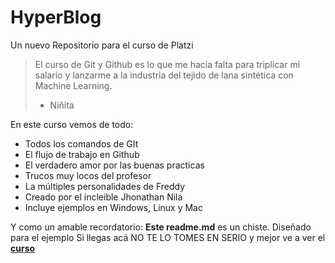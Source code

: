 # HyperBlog
Un nuevo Repositorio para el curso de Platzi
>El curso de Git y Github es lo que me hacia falta para triplicar mi salario y lanzarme a la industria del tejido de lana sintética con Machine Learning.
> - Niñita

En este curso vemos de todo:
* Todos los comandos de GIt
* El flujo de trabajo en Github
* El verdadero amor por las buenas practicas
* Trucos muy locos del profesor
* La múltiples personalidades de Freddy
* Creado por el íncleible Jhonathan Nila
* Incluye ejemplos en Windows, Linux y Mac

Y como un amable recordatorio: **Este readme.md** es un chiste. Diseñado para el ejemplo Si llegas acá  NO TE LO TOMES EN SERIO y mejor ve a ver el [**curso**](http://https://platzi.com/clases/1557-git-github/19977-readmemd-es-una-excelente-practica/ "curso")